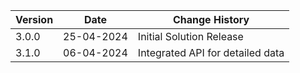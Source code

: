| **Version** | **Date**   | **Change History**               |
|-------------|------------|----------------------------------|
| 3.0.0       | 25-04-2024 | Initial Solution Release         |
| 3.1.0       | 06-04-2024 | Integrated API for detailed data |
